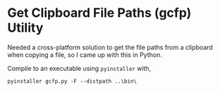 # Get Clipboard File Paths (gcfp) Utility
Needed a cross-platform solution to get the file paths from a clipboard when copying a file, so I came up with this in Python.

Compile to an executable using `pyinstaller` with,
```
pyinstaller gcfp.py -F --distpath ..\bin\
```
